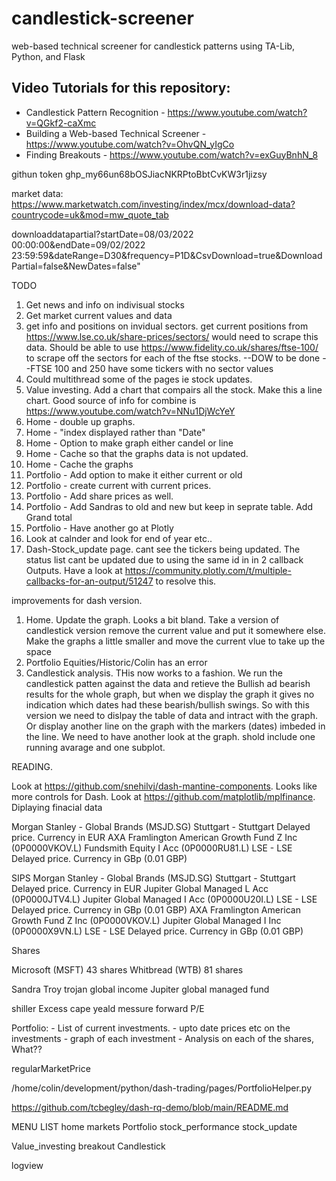 # candlestick-screener
web-based technical screener for candlestick patterns using TA-Lib, Python, and Flask

## Video Tutorials for this repository:

* Candlestick Pattern Recognition - https://www.youtube.com/watch?v=QGkf2-caXmc
* Building a Web-based Technical Screener - https://www.youtube.com/watch?v=OhvQN_yIgCo
* Finding Breakouts - https://www.youtube.com/watch?v=exGuyBnhN_8

githun token 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

market data: https://www.marketwatch.com/investing/index/mcx/download-data?countrycode=uk&mod=mw_quote_tab

downloaddatapartial?startDate=08/03/2022 00:00:00&endDate=09/02/2022 23:59:59&dateRange=D30&frequency=P1D&CsvDownload=true&DownloadPartial=false&NewDates=false"

TODO
1. Get news and info on indivisual stocks
2. Get market current values and data
3. get info and positions on invidual sectors.
    get current positions from https://www.lse.co.uk/share-prices/sectors/
    would need to scrape this data. 
    Should be able to use https://www.fidelity.co.uk/shares/ftse-100/ to scrape
    off the sectors for each of the ftse stocks.
    --DOW to be done
    --FTSE 100 and 250 have some tickers with no sector values
4. Could multithread some of the pages ie stock updates.
5. Value investing. Add a chart that compairs all the stock. Make this a line chart.
    Good source of info for combine is https://www.youtube.com/watch?v=NNu1DjWcYeY 
6. Home - double up graphs.
7. Home - "index displayed rather than "Date"
8. Home - Option to make graph either candel or line
9. Home - Cache so that the graphs data is not updated.
10. Home - Cache the graphs
11. Portfolio - Add option to make it either current or old
12. Portfolio - create current with current prices.
13. Portfolio - Add share prices as well.
14. Portfolio - Add Sandras to old and new but keep in seprate table. Add Grand total
15. Portfolio - Have another go at Plotly
16. Look at calnder and look for end of year etc..
17. Dash-Stock_update page. cant see the tickers being updated. The status list cant be updated due to 
    using the same id in in 2 callback Outputs. Have a look at 
    https://community.plotly.com/t/multiple-callbacks-for-an-output/51247 to resolve this.

improvements for dash version.
1. Home.
    Update the graph. Looks a bit bland. Take a version of candlestick version
    remove the current value and put it somewhere else.
    Make the graphs a little smaller and move the current vlue to take up the space
2. Portfolio
    Equities/Historic/Colin has an error
3. Candlestick analysis. THis now works to a fashion. We run the candlestick patten against the 
    data and retieve the Bullish ad bearish results for the whole graph, but when we display the graph
    it gives no indication which dates had these bearish/bullish swings. So with this version we need to 
    dislpay the table of data and intract with the graph. Or display another line on the graph with the 
    markers (dates) imbeded in the line.
    We need to have another look at the graph. shold include one running avarage and one subplot.


READING.

Look at https://github.com/snehilvj/dash-mantine-components. Looks like more controls for Dash.
Look at https://github.com/matplotlib/mplfinance. Diplaying finacial data


Morgan Stanley - Global Brands (MSJD.SG)
Stuttgart - Stuttgart Delayed price. Currency in EUR
AXA Framlington American Growth Fund Z Inc (0P0000VKOV.L)
Fundsmith Equity I Acc (0P0000RU81.L)
LSE - LSE Delayed price. Currency in GBp (0.01 GBP)


SIPS
Morgan Stanley - Global Brands (MSJD.SG)
Stuttgart - Stuttgart Delayed price. Currency in EUR
Jupiter Global Managed L Acc (0P0000JTV4.L)
Jupiter Global Managed I Acc (0P0000U20I.L)
LSE - LSE Delayed price. Currency in GBp (0.01 GBP)
AXA Framlington American Growth Fund Z Inc (0P0000VKOV.L)
Jupiter Global Managed I Inc (0P0000X9VN.L)
LSE - LSE Delayed price. Currency in GBp (0.01 GBP)

Shares

Microsoft (MSFT) 43 shares
Whitbread (WTB) 81 shares

Sandra
Troy trojan global income 
Jupiter global managed fund


shiller Excess cape yeald messure 
forward P/E

Portfolio:
     - List of current investments.
     - upto date prices etc on the investments
     - graph of each investment
     - Analysis on each of the shares, What??

regularMarketPrice

/home/colin/development/python/dash-trading/pages/PortfolioHelper.py

https://github.com/tcbegley/dash-rq-demo/blob/main/README.md

MENU LIST
home 
markets
Portfolio
stock_performance
stock_update

Value_investing
breakout
Candlestick

logview

